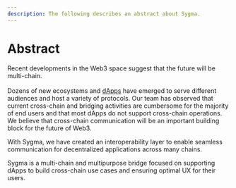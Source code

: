 ```yaml
---
description: The following describes an abstract about Sygma.
---
```


# Abstract

Recent developments in the Web3 space suggest that the future will be multi-chain. \
\
Dozens of new ecosystems and [dApps](https://www.investopedia.com/terms/d/decentralized-applications-dapps.asp) have emerged to serve different audiences and host a variety of protocols. Our team has observed that current cross-chain and bridging activities are cumbersome for the majority of end users and that most dApps do not support cross-chain operations. We believe that cross-chain communication will be an important building block for the future of Web3.

With Sygma, we have created an interoperability layer to enable seamless communication for decentralized applications across many chains.

Sygma is a multi-chain and multipurpose bridge focused on supporting dApps to build cross-chain use cases and ensuring optimal UX for their users.
